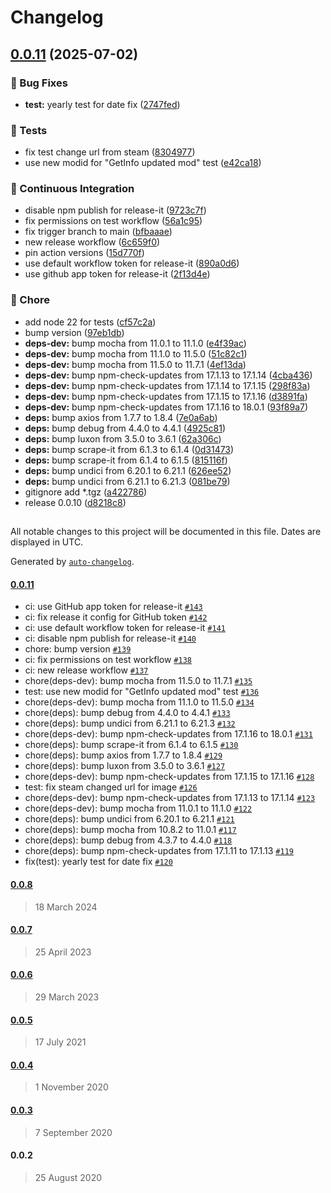 # Changelog

## [0.0.11](https://github.com/axi92/steam-workshop-scraper/compare/0.0.8...0.0.11) (2025-07-02)

### 🐛 Bug Fixes

* **test:** yearly test for date fix ([2747fed](https://github.com/axi92/steam-workshop-scraper/commit/2747fed9f94552b400dc3fdc7898280b45270162))

### 🧪 Tests

* fix test change url from steam ([8304977](https://github.com/axi92/steam-workshop-scraper/commit/8304977a9a554c68d0e848a24a7e3fa60a312376))
* use new modid for "GetInfo updated mod" test ([e42ca18](https://github.com/axi92/steam-workshop-scraper/commit/e42ca182237025c0d1b6df7a61a6591517198989))

### 🚀 Continuous Integration

* disable npm publish for release-it ([9723c7f](https://github.com/axi92/steam-workshop-scraper/commit/9723c7fba102c40eef0de1ee3dbdba9b2014e4dd))
* fix permissions on test workflow ([56a1c95](https://github.com/axi92/steam-workshop-scraper/commit/56a1c956afd08a86921d2c33c3ee9d98fb9acea7))
* fix trigger branch to main ([bfbaaae](https://github.com/axi92/steam-workshop-scraper/commit/bfbaaae61daa0989916540e74e1042a0a2e43fcc))
* new release workflow ([6c659f0](https://github.com/axi92/steam-workshop-scraper/commit/6c659f0cd8802feac5b27b86251eae51d60d24a6))
* pin action versions ([15d770f](https://github.com/axi92/steam-workshop-scraper/commit/15d770f87594a99868521994b1670be72a325425))
* use default workflow token for release-it ([890a0d6](https://github.com/axi92/steam-workshop-scraper/commit/890a0d61c214cb66368f087f0430fb04b7a243e6))
* use github app token for release-it ([2f13d4e](https://github.com/axi92/steam-workshop-scraper/commit/2f13d4e0c7c814ccb1f41ef1eaae6a9a64a2815f))

### 🧹 Chore

* add node 22 for tests ([cf57c2a](https://github.com/axi92/steam-workshop-scraper/commit/cf57c2a431f8599854b69346fd25e35aa91604f7))
* bump version ([97eb1db](https://github.com/axi92/steam-workshop-scraper/commit/97eb1dba9cf1bd26a72dda99f9aed3e5fc51df7d))
* **deps-dev:** bump mocha from 11.0.1 to 11.1.0 ([e4f39ac](https://github.com/axi92/steam-workshop-scraper/commit/e4f39aca19a7c017429aa907edd46b858e490616))
* **deps-dev:** bump mocha from 11.1.0 to 11.5.0 ([51c82c1](https://github.com/axi92/steam-workshop-scraper/commit/51c82c1f19a990753763374b5e7682111dc557fd))
* **deps-dev:** bump mocha from 11.5.0 to 11.7.1 ([4ef13da](https://github.com/axi92/steam-workshop-scraper/commit/4ef13da8649fbe2f99b2d3be3bd7d2fafcb921a2))
* **deps-dev:** bump npm-check-updates from 17.1.13 to 17.1.14 ([4cba436](https://github.com/axi92/steam-workshop-scraper/commit/4cba4367d54aef82c49fe372c1f9cd6e7e86da5e))
* **deps-dev:** bump npm-check-updates from 17.1.14 to 17.1.15 ([298f83a](https://github.com/axi92/steam-workshop-scraper/commit/298f83a61f7076dc4bd6a00fdbd7c8ee89f9b7a2))
* **deps-dev:** bump npm-check-updates from 17.1.15 to 17.1.16 ([d3891fa](https://github.com/axi92/steam-workshop-scraper/commit/d3891fa3b484a51b1cbfaad01fc7367f5e0dd034))
* **deps-dev:** bump npm-check-updates from 17.1.16 to 18.0.1 ([93f89a7](https://github.com/axi92/steam-workshop-scraper/commit/93f89a78dfe152ae29f6f747bfe29e4f7dd9a598))
* **deps:** bump axios from 1.7.7 to 1.8.4 ([7e0a6ab](https://github.com/axi92/steam-workshop-scraper/commit/7e0a6ab8724e4862b5586008e3620ab8137dc14f))
* **deps:** bump debug from 4.4.0 to 4.4.1 ([4925c81](https://github.com/axi92/steam-workshop-scraper/commit/4925c8101d35bf3797a03aa756a08e1704c83eab))
* **deps:** bump luxon from 3.5.0 to 3.6.1 ([62a306c](https://github.com/axi92/steam-workshop-scraper/commit/62a306cc4aa69936826bb14a26a126cfc4a75ffc))
* **deps:** bump scrape-it from 6.1.3 to 6.1.4 ([0d31473](https://github.com/axi92/steam-workshop-scraper/commit/0d3147376e4eef0d435676e3aa58b43b8e5b77e0))
* **deps:** bump scrape-it from 6.1.4 to 6.1.5 ([815116f](https://github.com/axi92/steam-workshop-scraper/commit/815116ff6f9b43e0904f0628011b0b486da109f8))
* **deps:** bump undici from 6.20.1 to 6.21.1 ([626ee52](https://github.com/axi92/steam-workshop-scraper/commit/626ee529298b56355a6ffecd3407545e94b9d26b))
* **deps:** bump undici from 6.21.1 to 6.21.3 ([081be79](https://github.com/axi92/steam-workshop-scraper/commit/081be79d12ef38ffbc9fb9927fbc41e246dd2ef2))
* gitignore add *.tgz ([a422786](https://github.com/axi92/steam-workshop-scraper/commit/a422786d1a3482e9b236f15a3c5425ddc1570bc0))
* release 0.0.10 ([d8218c8](https://github.com/axi92/steam-workshop-scraper/commit/d8218c88e9d736b9db55113934b017a10bd5ef89))

##

All notable changes to this project will be documented in this file. Dates are displayed in UTC.

Generated by [`auto-changelog`](https://github.com/CookPete/auto-changelog).

#### [0.0.11](https://github.com/axi92/steam-workshop-scraper/compare/0.0.8...0.0.11)

- ci: use GitHub app token for release-it [`#143`](https://github.com/axi92/steam-workshop-scraper/pull/143)
- ci: fix release it config for GitHub token [`#142`](https://github.com/axi92/steam-workshop-scraper/pull/142)
- ci: use default workflow token for release-it [`#141`](https://github.com/axi92/steam-workshop-scraper/pull/141)
- ci: disable npm publish for release-it [`#140`](https://github.com/axi92/steam-workshop-scraper/pull/140)
- chore: bump version [`#139`](https://github.com/axi92/steam-workshop-scraper/pull/139)
- ci: fix permissions on test workflow [`#138`](https://github.com/axi92/steam-workshop-scraper/pull/138)
- ci: new release workflow [`#137`](https://github.com/axi92/steam-workshop-scraper/pull/137)
- chore(deps-dev): bump mocha from 11.5.0 to 11.7.1 [`#135`](https://github.com/axi92/steam-workshop-scraper/pull/135)
- test: use new modid for "GetInfo updated mod" test [`#136`](https://github.com/axi92/steam-workshop-scraper/pull/136)
- chore(deps-dev): bump mocha from 11.1.0 to 11.5.0 [`#134`](https://github.com/axi92/steam-workshop-scraper/pull/134)
- chore(deps): bump debug from 4.4.0 to 4.4.1 [`#133`](https://github.com/axi92/steam-workshop-scraper/pull/133)
- chore(deps): bump undici from 6.21.1 to 6.21.3 [`#132`](https://github.com/axi92/steam-workshop-scraper/pull/132)
- chore(deps-dev): bump npm-check-updates from 17.1.16 to 18.0.1 [`#131`](https://github.com/axi92/steam-workshop-scraper/pull/131)
- chore(deps): bump scrape-it from 6.1.4 to 6.1.5 [`#130`](https://github.com/axi92/steam-workshop-scraper/pull/130)
- chore(deps): bump axios from 1.7.7 to 1.8.4 [`#129`](https://github.com/axi92/steam-workshop-scraper/pull/129)
- chore(deps): bump luxon from 3.5.0 to 3.6.1 [`#127`](https://github.com/axi92/steam-workshop-scraper/pull/127)
- chore(deps-dev): bump npm-check-updates from 17.1.15 to 17.1.16 [`#128`](https://github.com/axi92/steam-workshop-scraper/pull/128)
- test: fix steam changed url for image [`#126`](https://github.com/axi92/steam-workshop-scraper/pull/126)
- chore(deps-dev): bump npm-check-updates from 17.1.13 to 17.1.14 [`#123`](https://github.com/axi92/steam-workshop-scraper/pull/123)
- chore(deps-dev): bump mocha from 11.0.1 to 11.1.0 [`#122`](https://github.com/axi92/steam-workshop-scraper/pull/122)
- chore(deps): bump undici from 6.20.1 to 6.21.1 [`#121`](https://github.com/axi92/steam-workshop-scraper/pull/121)
- chore(deps): bump mocha from 10.8.2 to 11.0.1 [`#117`](https://github.com/axi92/steam-workshop-scraper/pull/117)
- chore(deps): bump debug from 4.3.7 to 4.4.0 [`#118`](https://github.com/axi92/steam-workshop-scraper/pull/118)
- chore(deps): bump npm-check-updates from 17.1.11 to 17.1.13 [`#119`](https://github.com/axi92/steam-workshop-scraper/pull/119)
- fix(test): yearly test for date fix [`#120`](https://github.com/axi92/steam-workshop-scraper/pull/120)

#### [0.0.8](https://github.com/axi92/steam-workshop-scraper/compare/0.0.7...0.0.8)

> 18 March 2024

#### [0.0.7](https://github.com/axi92/steam-workshop-scraper/compare/0.0.6...0.0.7)

> 25 April 2023

#### [0.0.6](https://github.com/axi92/steam-workshop-scraper/compare/0.0.5...0.0.6)

> 29 March 2023

#### [0.0.5](https://github.com/axi92/steam-workshop-scraper/compare/0.0.4...0.0.5)

> 17 July 2021

#### [0.0.4](https://github.com/axi92/steam-workshop-scraper/compare/0.0.3...0.0.4)

> 1 November 2020

#### [0.0.3](https://github.com/axi92/steam-workshop-scraper/compare/0.0.2...0.0.3)

> 7 September 2020

#### 0.0.2

> 25 August 2020
